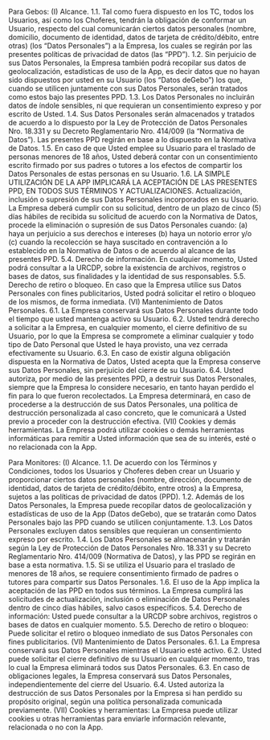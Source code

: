 Para Gebos:
(I) Alcance. 1.1. Tal como fuera dispuesto en los TC, todos los Usuarios, así como los Choferes, tendrán la obligación de conformar un Usuario, respecto del cual comunicarán ciertos datos personales (nombre, domicilio, documento de identidad, datos de tarjeta de crédito/débito, entre otras) (los “Datos Personales”) a la Empresa, los cuales se regirán por las presentes políticas de privacidad de datos (las “PPD”). 1.2. Sin perjuicio de sus Datos Personales, la Empresa también podrá recopilar sus datos de geolocalización, estadísticas de uso de la App, es decir datos que no hayan sido dispuestos por usted en su Usuario (los “Datos deGebo”) los que, cuando se utilicen juntamente con sus Datos Personales, serán tratados como estos bajo las presentes PPD. 1.3. Los Datos Personales no incluirán datos de índole sensibles, ni que requieran un consentimiento expreso y por escrito de Usted. 1.4. Sus Datos Personales serán almacenados y tratados de acuerdo a lo dispuesto por la Ley de Protección de Datos Personales Nro. 18.331 y su Decreto Reglamentario Nro. 414/009 (la “Normativa de Datos”). Las presentes PPD regirán en base a lo dispuesto en la Normativa de Datos. 1.5. En caso de que Usted emplee su Usuario para el traslado de personas menores de 18 años, Usted deberá contar con un consentimiento escrito firmado por sus padres o tutores a los efectos de compartir los Datos Personales de estas personas en su Usuario. 1.6. LA SIMPLE UTILIZACIÓN DE LA APP IMPLICARÁ LA ACEPTACIÓN DE LAS PRESENTES PPD, EN TODOS SUS TÉRMINOS Y ACTUALIZACIONES. Actualización, inclusión o supresión de sus Datos Personales incorporados en su Usuario. La Empresa deberá cumplir con su solicitud, dentro de un plazo de cinco (5) días hábiles de recibida su solicitud de acuerdo con la Normativa de Datos, procede la eliminación o supresión de sus Datos Personales cuando: (a) haya un perjuicio a sus derechos e intereses (b) haya un notorio error y/o (c) cuando la recolección se haya suscitado en contravención a lo establecido en la Normativa de Datos o de acuerdo al alcance de las presentes PPD. 5.4. Derecho de información. En cualquier momento, Usted podrá consultar a la URCDP, sobre la existencia de archivos, registros o bases de datos, sus finalidades y la identidad de sus responsables. 5.5. Derecho de retiro o bloqueo. En caso que la Empresa utilice sus Datos Personales con fines publicitarios, Usted podrá solicitar el retiro o bloqueo de los mismos, de forma inmediata. (VI) Mantenimiento de Datos Personales. 6.1. La Empresa conservará sus Datos Personales durante todo el tiempo que usted mantenga activo su Usuario. 6.2. Usted tendrá derecho a solicitar a la Empresa, en cualquier momento, el cierre definitivo de su Usuario, por lo que la Empresa se compromete a eliminar cualquier y todo tipo de Dato Personal que Usted le haya provisto, una vez cerrada efectivamente su Usuario. 6.3. En caso de existir alguna obligación dispuesta en la Normativa de Datos, Usted acepta que la Empresa conserve sus Datos Personales, sin perjuicio del cierre de su Usuario. 6.4. Usted autoriza, por medio de las presentes PPD, a destruir sus Datos Personales, siempre que la Empresa lo considere necesario, en tanto hayan perdido el fin para lo que fueron recolectados. La Empresa determinará, en caso de procederse a la destrucción de sus Datos Personales, una política de destrucción personalizada al caso concreto, que le comunicará a Usted previo a proceder con la destrucción efectiva. (VII) Cookies y demás herramientas. La Empresa podrá utilizar cookies o demás herramientas informáticas para remitir a Usted información que sea de su interés, esté o no relacionada con la App.

Para Monitores:
(I) Alcance. 1.1. De acuerdo con los Términos y Condiciones, todos los Usuarios y Choferes deben crear un Usuario y proporcionar ciertos datos personales (nombre, dirección, documento de identidad, datos de tarjeta de crédito/débito, entre otros) a la Empresa, sujetos a las políticas de privacidad de datos (PPD). 1.2. Además de los Datos Personales, la Empresa puede recopilar datos de geolocalización y estadísticas de uso de la App (Datos deGebo), que se tratarán como Datos Personales bajo las PPD cuando se utilicen conjuntamente. 1.3. Los Datos Personales excluyen datos sensibles que requieran un consentimiento expreso por escrito. 1.4. Los Datos Personales se almacenarán y tratarán según la Ley de Protección de Datos Personales Nro. 18.331 y su Decreto Reglamentario Nro. 414/009 (Normativa de Datos), y las PPD se regirán en base a esta normativa. 1.5. Si se utiliza el Usuario para el traslado de menores de 18 años, se requiere consentimiento firmado de padres o tutores para compartir sus Datos Personales. 1.6. El uso de la App implica la aceptación de las PPD en todos sus términos. La Empresa cumplirá las solicitudes de actualización, inclusión o eliminación de Datos Personales dentro de cinco días hábiles, salvo casos específicos. 5.4. Derecho de información: Usted puede consultar a la URCDP sobre archivos, registros o bases de datos en cualquier momento. 5.5. Derecho de retiro o bloqueo: Puede solicitar el retiro o bloqueo inmediato de sus Datos Personales con fines publicitarios. (VI) Mantenimiento de Datos Personales. 6.1. La Empresa conservará sus Datos Personales mientras el Usuario esté activo. 6.2. Usted puede solicitar el cierre definitivo de su Usuario en cualquier momento, tras lo cual la Empresa eliminará todos sus Datos Personales. 6.3. En caso de obligaciones legales, la Empresa conservará sus Datos Personales, independientemente del cierre del Usuario. 6.4. Usted autoriza la destrucción de sus Datos Personales por la Empresa si han perdido su propósito original, según una política personalizada comunicada previamente. (VII) Cookies y herramientas: La Empresa puede utilizar cookies u otras herramientas para enviarle información relevante, relacionada o no con la App.
